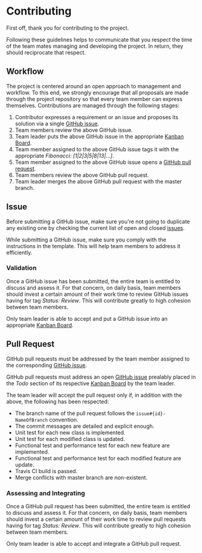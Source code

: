 # Contributing

First off, thank you for contributing to the project.

Following these guidelines helps to communicate that you respect the time of the team mates managing and developing the project. In return, they should reciprocate that respect.

## Workflow

The project is centered around an open approach to management and workflow. To this end, we strongly encourage that all proposals are made through the project repository so that every team member can express themselves. Contributions are managed through the following stages:

1.	Contributor expresses a requirement or an issue and proposes its solution via a single [GitHub issue](#issue).
2.	Team members review the above GitHub issue.
3.  Team leader puts the above GitHub issue in the appropriate [Kanban Board](https://github.com/opportus/todo-list/projects).
4.  Team member assigned to the above GitHub issue tags it with the appropriate *Fibonacci: [1|2|3|5|8|13|...]*.
5.  Team member assigned to the above GitHub issue opens a [GitHub pull request](#pull-request).
6.  Team members review the above GitHub pull request.
7.  Team leader merges the above GitHub pull request with the master branch.

## Issue

Before submitting a GitHub issue, make sure you're not going to duplicate any existing one by checking the current list of open and closed [issues](https://github.com/opportus/todo-list/issues).

While submitting a GitHub issue, make sure you comply with the instructions in the template. This will help team members to address it efficiently.

### Validation

Once a GitHub issue has been submitted, the entire team is entitled to discuss and assess it. For that concern, on daily basis, team members should invest a certain amount of their work time to review GitHub issues having for tag *Status: Review*. This will contribute greatly to high cohesion between team members.

Only team leader is able to accept and put a GitHub issue into an appropriate [Kanban Board](https://github.com/opportus/todo-list/projects). 

## Pull Request

GitHub pull requests must be addressed by the team member assigned to the corresponding [GitHub issue](#issue).

GitHub pull requests must address an open [GitHub issue](#issue) prealably placed in the *Todo* section of its respective [Kanban Board](https://github.com/opportus/todo-list/projects) by the team leader.

The team leader will accept the pull request only if, in addition with the above, the following has been respected:

- The branch name of the pull request follows the `issue#{id}-NameOfBranch` convention.
- The commit messages are detailed and explicit enough.
- Unit test for each new class is implemented.
- Unit test for each modified class is updated.
- Functional test and performance test for each new feature are implemented.
- Functional test and performance test for each modified feature are update.
- Travis CI build is passed.
- Merge conflicts with master branch are non-existent.

### Assessing and Integrating

Once a GitHub pull request has been submitted, the entire team is entitled to discuss and assess it. For that concern, on daily basis, team members should invest a certain amount of their work time to review pull requests having for tag *Status: Review*. This will contribute greatly to high cohesion between team members.

Only team leader is able to accept and integrate a GitHub pull request.
